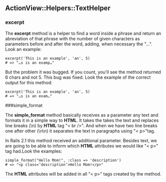 ## ActionView::Helpers::TextHelper

### excerpt

The **excerpt** method is a helper to find a word inside a phrase and return an abreviation of that phrase with the number of given characters as parameters before and after the word, adding, when necessary the "…". Look an example:

	excerpt('This is an example', 'an', 5)
	# => "…s is an examp…"
	
But the problem it was bugged. If you count, you'll see the method returned 6 chars and not 5. This bug was fixed. Look the example of the correct output for this method:

	excerpt('This is an example', 'an', 5)
	# => "…s is an exam…"
	
###simple\_format

The **simple\_format** method basically receives as a parameter any text and formats it in a simple way to **HTML**. It takes the takes the text and replaces line breaks (\n) by **HTML** tag "< br />". And when we have two line breaks one after other  (\n\n)  it separates the text in paragraphs using "< p>"tag.

In Rails 2.1 this method received an additional parameter. Besides text, we are going to be able to inform which **HTML** attributes we would like "< p>" tag had.Look the examples:

	simple_format("Hello Mom!", :class => 'description')
	# => "<p class=’description’>Hello Mom!</p>"

The **HTML** attributes will be added in all "< p>" tags created by the method.